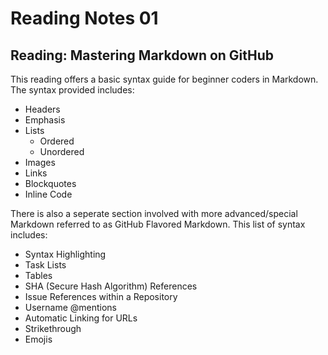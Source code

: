# Reading Notes 01

## Reading: Mastering Markdown on GitHub

This reading offers a basic syntax guide for beginner coders in Markdown. The syntax provided includes:
- Headers
- Emphasis
- Lists
  - Ordered
  - Unordered
- Images
- Links
- Blockquotes
- Inline Code

There is also a seperate section involved with more advanced/special Markdown referred to as GitHub Flavored Markdown. This list of syntax includes:
- Syntax Highlighting
- Task Lists
- Tables
- SHA (Secure Hash Algorithm) References
- Issue References within a Repository
- Username @mentions
- Automatic Linking for URLs
- Strikethrough
- Emojis
